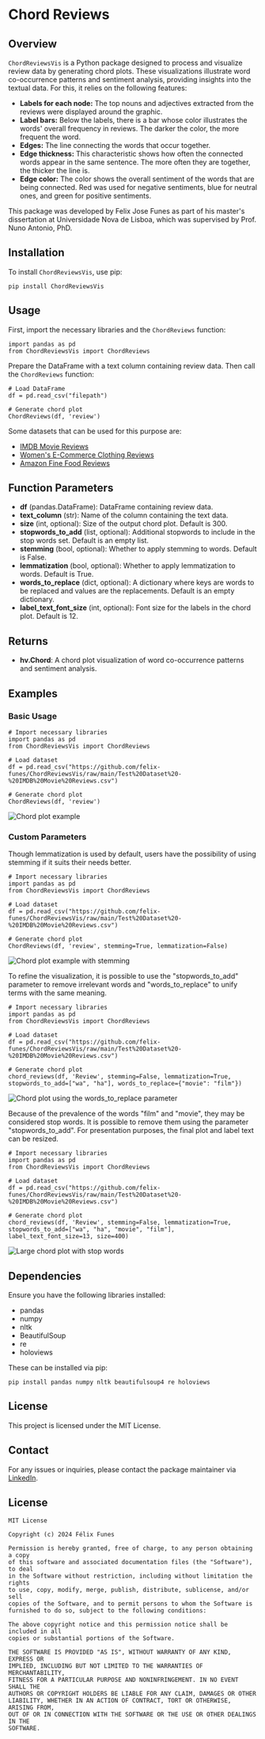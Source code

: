 # Chord Reviews

## Overview
`ChordReviewsVis` is a Python package designed to process and visualize review data by generating chord plots. These visualizations illustrate word co-occurrence patterns and sentiment analysis, providing insights into the textual data. For this, it relies on the following features:
- **Labels for each node:** The top nouns and adjectives extracted from the reviews were displayed around the graphic.
- **Label bars:** Below the labels, there is a bar whose color illustrates the words' overall frequency in reviews. The darker the color, the more frequent the word.
- **Edges:** The line connecting the words that occur together.
- **Edge thickness:** This characteristic shows how often the connected words appear in the same sentence. The more often they are together, the thicker the line is.
- **Edge color:** The color shows the overall sentiment of the words that are being connected. Red was used for negative sentiments, blue for neutral ones, and green for positive sentiments.

This package was developed by Felix Jose Funes as part of his master's dissertation at Universidade Nova de Lisboa, which was supervised by Prof. Nuno Antonio, PhD.

## Installation
To install `ChordReviewsVis`, use pip:
```
pip install ChordReviewsVis
```

## Usage
First, import the necessary libraries and the `ChordReviews` function:
```
import pandas as pd
from ChordReviewsVis import ChordReviews
```

Prepare the DataFrame with a text column containing review data. Then call the `ChordReviews` function:
```
# Load DataFrame
df = pd.read_csv("filepath")

# Generate chord plot
ChordReviews(df, 'review')
```

Some datasets that can be used for this purpose are:

* [IMDB Movie Reviews](https://www.kaggle.com/datasets/atulanandjha/imdb-50k-movie-reviews-test-your-bert)
* [Women's E-Commerce Clothing Reviews](https://www.kaggle.com/datasets/nicapotato/womens-ecommerce-clothing-reviews)
* [Amazon Fine Food Reviews](https://www.kaggle.com/datasets/snap/amazon-fine-food-reviews)

## Function Parameters
- **df** (pandas.DataFrame): DataFrame containing review data.
- **text_column** (str): Name of the column containing the text data.
- **size** (int, optional): Size of the output chord plot. Default is 300.
- **stopwords_to_add** (list, optional): Additional stopwords to include in the stop words set. Default is an empty list.
- **stemming** (bool, optional): Whether to apply stemming to words. Default is False.
- **lemmatization** (bool, optional): Whether to apply lemmatization to words. Default is True.
- **words_to_replace** (dict, optional): A dictionary where keys are words to be replaced and values are the replacements. Default is an empty dictionary.
- **label_text_font_size** (int, optional): Font size for the labels in the chord plot. Default is 12.

## Returns
- **hv.Chord**: A chord plot visualization of word co-occurrence patterns and sentiment analysis.

## Examples 
### Basic Usage
```
# Import necessary libraries
import pandas as pd
from ChordReviewsVis import ChordReviews

# Load dataset
df = pd.read_csv("https://github.com/felix-funes/ChordReviewsVis/raw/main/Test%20Dataset%20-%20IMDB%20Movie%20Reviews.csv")

# Generate chord plot
ChordReviews(df, 'review')

```

![Chord plot example](https://raw.githubusercontent.com/felix-funes/ChordReviewsVis/6984c3720d6c3b2902a6ff70374040fe4d25f97b/Sample%20Chord%20Plot%20-%20IMDB%20Dataset%20-%20Basic%20usage.svg)

### Custom Parameters

Though lemmatization is used by default, users have the possibility of using stemming if it suits their needs better.
```
# Import necessary libraries
import pandas as pd
from ChordReviewsVis import ChordReviews

# Load dataset
df = pd.read_csv("https://github.com/felix-funes/ChordReviewsVis/raw/main/Test%20Dataset%20-%20IMDB%20Movie%20Reviews.csv")

# Generate chord plot
ChordReviews(df, 'review', stemming=True, lemmatization=False)

```
![Chord plot example with stemming](https://raw.githubusercontent.com/felix-funes/ChordReviewsVis/7b50f84045ddb126ba2a6fe5d036e86b23325625/Sample%20Chord%20Plot%20-%20IMDB%20Dataset%20-%20Stemming.svg)

To refine the visualization, it is possible to use the "stopwords_to_add" parameter to remove irrelevant words and "words_to_replace" to unify terms with the same meaning.

```
# Import necessary libraries
import pandas as pd
from ChordReviewsVis import ChordReviews

# Load dataset
df = pd.read_csv("https://github.com/felix-funes/ChordReviewsVis/raw/main/Test%20Dataset%20-%20IMDB%20Movie%20Reviews.csv")

# Generate chord plot
chord_reviews(df, 'Review', stemming=False, lemmatization=True, stopwords_to_add=["wa", "ha"], words_to_replace={"movie": "film"})
```
![Chord plot using the words_to_replace parameter](https://raw.githubusercontent.com/felix-funes/ChordReviewsVis/8335a92c77d0420a9a1eee8db509eae5cdde7af3/Sample%20Chord%20Plot%20-%20IMDB%20Dataset%20-%20Replacing%20words.svg)

Because of the prevalence of the words "film" and "movie", they may be considered stop words. It is possible to remove them using the parameter "stopwords_to_add". For presentation purposes, the final plot and label text can be resized.
```
# Import necessary libraries
import pandas as pd
from ChordReviewsVis import ChordReviews

# Load dataset
df = pd.read_csv("https://github.com/felix-funes/ChordReviewsVis/raw/main/Test%20Dataset%20-%20IMDB%20Movie%20Reviews.csv")

# Generate chord plot
chord_reviews(df, 'Review', stemming=False, lemmatization=True, stopwords_to_add=["wa", "ha", "movie", "film"], label_text_font_size=13, size=400)

```
![Large chord plot with stop words](https://raw.githubusercontent.com/felix-funes/ChordReviewsVis/8335a92c77d0420a9a1eee8db509eae5cdde7af3/Sample%20Chord%20Plot%20-%20IMDB%20Dataset%20-%20Stop%20words%20and%20larger%20size.svg)

## Dependencies
Ensure you have the following libraries installed:
- pandas
- numpy
- nltk
- BeautifulSoup
- re
- holoviews

These can be installed via pip:
```
pip install pandas numpy nltk beautifulsoup4 re holoviews
```

## License
This project is licensed under the MIT License.

## Contact
For any issues or inquiries, please contact the package maintainer via [LinkedIn](https://www.linkedin.com/in/felix-funes/).

## License
```
MIT License

Copyright (c) 2024 Félix Funes

Permission is hereby granted, free of charge, to any person obtaining a copy
of this software and associated documentation files (the "Software"), to deal
in the Software without restriction, including without limitation the rights
to use, copy, modify, merge, publish, distribute, sublicense, and/or sell
copies of the Software, and to permit persons to whom the Software is
furnished to do so, subject to the following conditions:

The above copyright notice and this permission notice shall be included in all
copies or substantial portions of the Software.

THE SOFTWARE IS PROVIDED "AS IS", WITHOUT WARRANTY OF ANY KIND, EXPRESS OR
IMPLIED, INCLUDING BUT NOT LIMITED TO THE WARRANTIES OF MERCHANTABILITY,
FITNESS FOR A PARTICULAR PURPOSE AND NONINFRINGEMENT. IN NO EVENT SHALL THE
AUTHORS OR COPYRIGHT HOLDERS BE LIABLE FOR ANY CLAIM, DAMAGES OR OTHER
LIABILITY, WHETHER IN AN ACTION OF CONTRACT, TORT OR OTHERWISE, ARISING FROM,
OUT OF OR IN CONNECTION WITH THE SOFTWARE OR THE USE OR OTHER DEALINGS IN THE
SOFTWARE.
```
